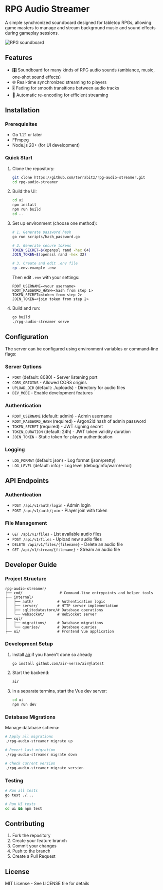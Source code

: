 # RPG Audio Streamer

A simple synchronized soundboard designed for tabletop RPGs, allowing game masters to manage and stream background music and sound effects during gameplay sessions.

![RPG soundboard](./media/audio-playing.gif)

## Features

- 🎛️ Soundboard for many kinds of RPG audio sounds (ambiance, music, one-shot sound effects)
- 🌐 Real-time synchronized streaming to players
- 🎚️ Fading for smooth transitions between audio tracks
- 🎼 Automatic re-encoding for efficient streaming

## Installation

### Prerequisites

- Go 1.21 or later
- FFmpeg
- Node.js 20+ (for UI development)

### Quick Start

1. Clone the repository:
   ```bash
   git clone https://github.com/terrabitz/rpg-audio-streamer.git
   cd rpg-audio-streamer
   ```

2. Build the UI:
   ```bash
   cd ui
   npm install
   npm run build
   cd ..
   ```

3. Set up environment (choose one method):

   ```bash
   # 1. Generate password hash
   go run scripts/hash_password.go

   # 2. Generate secure tokens
   TOKEN_SECRET=$(openssl rand -hex 64)
   JOIN_TOKEN=$(openssl rand -hex 32)

   # 3. Create and edit .env file
   cp .env.example .env
   ```

   Then edit `.env` with your settings:
   ```env
   ROOT_USERNAME=<your username>
   ROOT_PASSWORD_HASH=<hash from step 1>
   TOKEN_SECRET=<token from step 2>
   JOIN_TOKEN=<join token from step 2>
   ```

4. Build and run:
   ```bash
   go build
   ./rpg-audio-streamer serve
   ```

## Configuration

The server can be configured using environment variables or command-line flags:

### Server Options
- `PORT` (default: 8080) - Server listening port
- `CORS_ORIGINS` - Allowed CORS origins
- `UPLOAD_DIR` (default: ./uploads) - Directory for audio files
- `DEV_MODE` - Enable development features

### Authentication
- `ROOT_USERNAME` (default: admin) - Admin username
- `ROOT_PASSWORD_HASH` (required) - Argon2id hash of admin password
- `TOKEN_SECRET` (required) - JWT signing secret
- `TOKEN_DURATION` (default: 24h) - JWT token validity duration
- `JOIN_TOKEN` - Static token for player authentication

### Logging
- `LOG_FORMAT` (default: json) - Log format (json/pretty)
- `LOG_LEVEL` (default: info) - Log level (debug/info/warn/error)

## API Endpoints

### Authentication
- `POST /api/v1/auth/login` - Admin login
- `POST /api/v1/auth/join` - Player join with token

### File Management
- `GET /api/v1/files` - List available audio files
- `POST /api/v1/files` - Upload new audio files
- `DELETE /api/v1/files/{filename}` - Delete an audio file
- `GET /api/v1/stream/{filename}` - Stream an audio file

## Developer Guide

### Project Structure

```
rpg-audio-streamer/
├── cmd/                 # Command-line entrypoints and helper tools
├── internal/
│   ├── auth/           # Authentication logic
│   ├── server/         # HTTP server implementation
│   ├── sqlitedatastore/# Database operations
│   └── websocket/      # WebSocket server
├── sql/
│   ├── migrations/     # Database migrations
│   └── queries/        # Database queries
├── ui/                 # Frontend Vue application
```

### Development Setup

1. Install [air](https://github.com/air-verse/air) if you haven't done so already

   ```bash
   go install github.com/air-verse/air@latest
   ```

2. Start the backend:

   ```bash
   air
   ```

3. In a separate termina, start the Vue dev server:

   ```bash
   cd ui
   npm run dev
   ```

### Database Migrations

Manage database schema:
```bash
# Apply all migrations
./rpg-audio-streamer migrate up

# Revert last migration
./rpg-audio-streamer migrate down

# Check current version
./rpg-audio-streamer migrate version
```

### Testing

```bash
# Run all tests
go test ./...

# Run UI tests
cd ui && npm test
```

## Contributing

1. Fork the repository
2. Create your feature branch
3. Commit your changes
4. Push to the branch
5. Create a Pull Request

## License

MIT License - See LICENSE file for details

